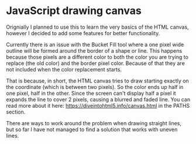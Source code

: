 # JavaScript drawing canvas

Orignially I planned to use this to learn the very basics of the HTML canvas, however I decided to add some features for better functionality.

Currently there is an issue with the Bucket Fill tool where a one pixel wide outline will be formed around the border of a shape or line.
This happens because those pixels are a different color to both the color you are trying to replace (the old color) and the border pixel color. Because of that they are not included when the color replacement starts.

That is because, in short, the HTML canvas tries to draw starting exactly on the coordinate (which is between two pixels). So the color ends up half in one pixel, half in the other. Since the screen can't display half a pixel it expands the line to cover 2 pixels, causing a blurred and faded line.
You can read more about it here: https://diveintohtml5.info/canvas.html in the PATHS section.

There are ways to work around the problem when drawing straight lines, but so far I have not managed to find a solution that works with uneven lines.